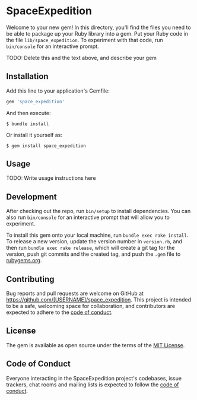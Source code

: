 # SpaceExpedition

Welcome to your new gem! In this directory, you'll find the files you need to be able to package up your Ruby library into a gem. Put your Ruby code in the file `lib/space_expedition`. To experiment with that code, run `bin/console` for an interactive prompt.

TODO: Delete this and the text above, and describe your gem

## Installation

Add this line to your application's Gemfile:

```ruby
gem 'space_expedition'
```

And then execute:

    $ bundle install

Or install it yourself as:

    $ gem install space_expedition

## Usage

TODO: Write usage instructions here

## Development

After checking out the repo, run `bin/setup` to install dependencies. You can also run `bin/console` for an interactive prompt that will allow you to experiment.

To install this gem onto your local machine, run `bundle exec rake install`. To release a new version, update the version number in `version.rb`, and then run `bundle exec rake release`, which will create a git tag for the version, push git commits and the created tag, and push the `.gem` file to [rubygems.org](https://rubygems.org).

## Contributing

Bug reports and pull requests are welcome on GitHub at https://github.com/[USERNAME]/space_expedition. This project is intended to be a safe, welcoming space for collaboration, and contributors are expected to adhere to the [code of conduct](https://github.com/[USERNAME]/space_expedition/blob/master/CODE_OF_CONDUCT.md).

## License

The gem is available as open source under the terms of the [MIT License](https://opensource.org/licenses/MIT).

## Code of Conduct

Everyone interacting in the SpaceExpedition project's codebases, issue trackers, chat rooms and mailing lists is expected to follow the [code of conduct](https://github.com/[USERNAME]/space_expedition/blob/master/CODE_OF_CONDUCT.md).
